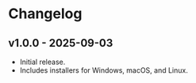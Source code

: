# Changelog

## v1.0.0 - 2025-09-03
- Initial release.
- Includes installers for Windows, macOS, and Linux.
